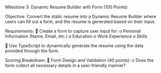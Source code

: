 Milestone 3: Dynamic Resume Builder with Form (100 Points) 

Objective:
Convert the static resume into a Dynamic Resume Builder where users can fill out a form, and the 
resume is generated based on their input. 

Requirements: 
 Create a form to capture user input for: 
o Personal Information (Name, Email, etc.) 
o Education 
o Work Experience 
o Skills 

 Use TypeScript to dynamically generate the resume using the data provided through the 
form. 

Scoring Breakdown: 
 Form Design and Validation (40 points):
o Does the form collect all necessary details in a user-friendly manner?